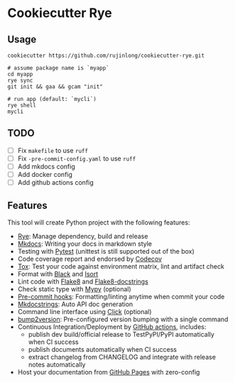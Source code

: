 # Cookiecutter Rye

## Usage

```shell
cookiecutter https://github.com/rujinlong/cookiecutter-rye.git

# assume package name is `myapp`
cd myapp
rye sync
git init && gaa && gcam "init"

# run app (default: `mycli`)
rye shell
mycli
```

## TODO

- [ ] Fix `makefile` to use `ruff`
- [ ] Fix `-pre-commit-config.yaml` to use `ruff`
- [ ] Add mkdocs config
- [ ] Add docker config
- [ ] Add github actions config

## Features

This tool will create Python project with the following features:

- [Rye](https://rye-up.com/): Manage dependency, build and release
- [Mkdocs](https://www.mkdocs.org): Writing your docs in markdown style
- Testing with [Pytest](https://pytest.org) (unittest is still supported out of the box)
- Code coverage report and endorsed by [Codecov](https://codecov.io)
- [Tox](https://tox.readthedocs.io): Test your code against environment matrix, lint and artifact check
- Format with [Black](https://github.com/psf/black) and [Isort](https://github.com/PyCQA/isort)
- Lint code with [Flake8](https://flake8.pycqa.org) and [Flake8-docstrings](https://pypi.org/project/flake8-docstrings/)
- Check static type with [Mypy](http://mypy-lang.org/) (optional)
- [Pre-commit hooks](https://pre-commit.com/): Formatting/linting anytime when commit your code
- [Mkdocstrings](https://mkdocstrings.github.io/): Auto API doc generation
- Command line interface using [Click](https://click.palletsprojects.com/en/8.0.x/) (optional)
- [bump2version](https://github.com/c4urself/bump2version): Pre-configured version bumping with a single command
- Continuous Integration/Deployment by [GitHub actions](https://github.com/features/actions), includes:
  - publish dev build/official release to TestPyPI/PyPI automatically when CI success
  - publish documents automatically when CI success
  - extract changelog from CHANGELOG and integrate with release notes automatically
- Host your documentation from [GitHub Pages](https://pages.github.com) with zero-config
